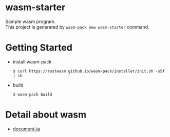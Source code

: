 # wasm-starter
Sample wasm program.  
This project is generated by ``wasm-pack new wasm-starter`` command.

# Getting Started
- install wasm-pack
    ```
    $ curl https://rustwasm.github.io/wasm-pack/installer/init.sh -sSf | sh
    ```
- build
    ```
    $ wasm-pack build
    ```

# Detail about wasm
- [document-ja](./doc/README.md)